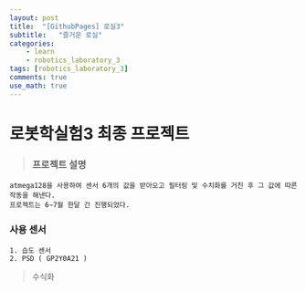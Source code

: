 ```yaml
---
layout: post
title:  "[GithubPages] 로실3"
subtitle:   "즐거운 로실"
categories: 
    - learn
    - robotics_laboratory_3
tags: [robotics_laboratory_3]
comments: true
use_math: true
---
```


# 로봇학실험3 최종 프로젝트
> ### 프로젝트 설명

    atmega128을 사용하여 센서 6개의 값을 받아오고 필터링 및 수치화를 거친 후 그 값에 따른 작동을 해낸다.   
    프로젝트는 6~7월 한달 간 진행되었다.   
    
   ### 사용 센서
    1. 습도 센서
    2. PSD ( GP2Y0A21 )

> 수식화
